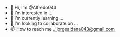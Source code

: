 - 👋 Hi, I’m @Alfredo043
- 👀 I’m interested in ...
- 🌱 I’m currently learning ...
- 💞️ I’m looking to collaborate on ...
- 📫 How to reach me ...jorgealdana043@gmail.com

<!---
Alfredo043/Alfredo043 is a ✨ special ✨ repository because its `README.md` (this file) appears on your GitHub profile.
You can click the Preview link to take a look at your changes.
--->
